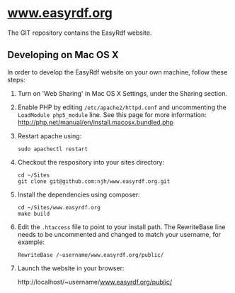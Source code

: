 www.easyrdf.org
===============

The GIT repository contains the EasyRdf website.


Developing on Mac OS X
----------------------

In order to develop the EasyRdf website on your own machine, follow these steps:

1. Turn on 'Web Sharing' in Mac OS X Settings, under the Sharing section.

2. Enable PHP by editing ```/etc/apache2/httpd.conf``` and uncommenting the ```LoadModule php5_module``` line.
   See this page for more information: http://php.net/manual/en/install.macosx.bundled.php

3. Restart apache using:

    ```
    sudo apachectl restart
    ```

4. Checkout the respository into your sites directory:

    ```
    cd ~/Sites
    git clone git@github.com:njh/www.easyrdf.org.git
    ```

5. Install the dependencies using composer:

    ```
    cd ~/Sites/www.easyrdf.org
    make build
    ```

6. Edit the ```.htaccess``` file to point to your install path.
   The RewriteBase line needs to be uncommented and changed to match your username, for example:

    ```
    RewriteBase /~username/www.easyrdf.org/public/
    ```

7. Launch the website in your browser:

   http://localhost/~username/www.easyrdf.org/public/

